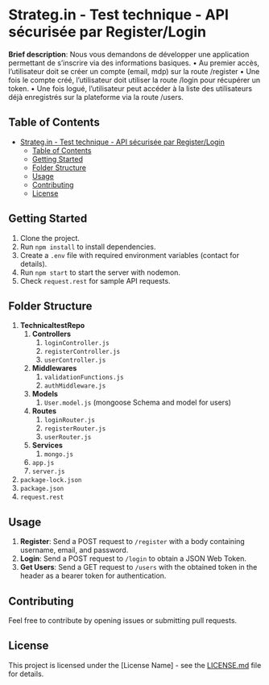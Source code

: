 # Strateg.in - Test technique - API sécurisée par Register/Login

**Brief description**: 
Nous vous demandons de développer une application permettant de s’inscrire via des informations basiques.
• Au premier accès, l’utilisateur doit se créer un compte (email, mdp) sur la route /register
• Une fois le compte créé, l’utilisateur doit utiliser la route /login pour récupérer un token.
• Une fois logué, l’utilisateur peut accéder à la liste des utilisateurs déjà enregistrés sur la plateforme via la route /users.

## Table of Contents
- [Strateg.in - Test technique - API sécurisée par Register/Login](#strategin---test-technique---api-sécurisée-par-registerlogin)
  - [Table of Contents](#table-of-contents)
  - [Getting Started](#getting-started)
  - [Folder Structure](#folder-structure)
  - [Usage](#usage)
  - [Contributing](#contributing)
  - [License](#license)

## Getting Started
1. Clone the project.
2. Run `npm install` to install dependencies.
3. Create a `.env` file with required environment variables (contact for details).
4. Run `npm start` to start the server with nodemon.
5. Check `request.rest` for sample API requests.

## Folder Structure
1. **TechnicaltestRepo**
    1. **Controllers**
        1. `loginController.js`
        2. `registerController.js`
        3. `userController.js`
    2. **Middlewares**
        1. `validationFunctions.js`
        2. `authMiddleware.js`
    3. **Models**
        1. `User.model.js` (mongoose Schema and model for users)
    4. **Routes**
        1. `loginRouter.js`
        2. `registerRouter.js`
        3. `userRouter.js`
    5. **Services**
        1. `mongo.js`
    6. `app.js`
    7. `server.js`
2. `package-lock.json`
3. `package.json`
4. `request.rest`

## Usage
1. **Register**: Send a POST request to `/register` with a body containing username, email, and password.
2. **Login**: Send a POST request to `/login` to obtain a JSON Web Token.
3. **Get Users**: Send a GET request to `/users` with the obtained token in the header as a bearer token for authentication.

## Contributing
Feel free to contribute by opening issues or submitting pull requests.

## License
This project is licensed under the [License Name] - see the [LICENSE.md](LICENSE.md) file for details.
